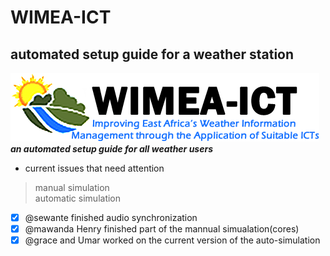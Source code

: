 # WIMEA-ICT</br>
## automated setup guide for a weather station</br>
![the_pic logo](images/WIMEA.png)</br>
***an automated setup guide for all weather users***
- current issues that need attention
> manual simulation</br>
> automatic simulation</br>
- [x] @sewante finished audio synchronization</br>
- [x] @mawanda Henry finished part of the mannual simualation(cores)</br>
- [x] @grace and Umar worked on the current version of the auto-simulation
